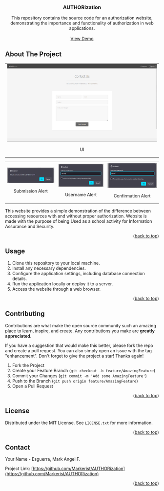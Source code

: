 <!-- PROJECT LOGO -->

<h3 align="center">AUTHORization</h3>

  <p align="center">
    This repository contains the source code for an authorization website, demonstrating the importance and functionality of authorization in web applications.
    <br />
    <br />
    <a href="https://github.com/github_username/repo_name">View Demo</a>
  </p>
</div>

<!-- ABOUT THE PROJECT -->
## About The Project

<table>
    <tr>
        <td>
            <img src="images/01.png" alt="UI" />
            <br />
            <p align="center">UI</p></td>   
    </tr>

</table>

<table>
    <tr>
        <td>
            <img src="images/02.png" alt="Submission" />
                <br />
                <p align="center">Submission Alert</p></td>
        <td>
            <img src="images/03.png" alt="Username Alert" />
            <br />
            <p align="center">Username Alert</p></td>   
        <td>
            <img src="images/04.png" alt="Confirmation Alert" />
                <br />
                <p align="center">Confirmation Alert</p></td>
    </tr>

</table>

This website provides a simple demonstration of the difference between accessing resources with and without proper authorization. Website is made with the purpose of being Used
as a school activity for Information Assurance and Security.

<p align="right">(<a href="#readme-top">back to top</a>)</p>

## Usage

1. Clone this repository to your local machine.
2. Install any necessary dependencies.
3. Configure the application settings, including database connection details.
4. Run the application locally or deploy it to a server.
5. Access the website through a web browser.


<p align="right">(<a href="#readme-top">back to top</a>)</p>

<!-- CONTRIBUTING -->
## Contributing

Contributions are what make the open source community such an amazing place to learn, inspire, and create. Any contributions you make are **greatly appreciated**.

If you have a suggestion that would make this better, please fork the repo and create a pull request. You can also simply open an issue with the tag "enhancement".
Don't forget to give the project a star! Thanks again!

1. Fork the Project
2. Create your Feature Branch (`git checkout -b feature/AmazingFeature`)
3. Commit your Changes (`git commit -m 'Add some AmazingFeature'`)
4. Push to the Branch (`git push origin feature/AmazingFeature`)
5. Open a Pull Request

<p align="right">(<a href="#readme-top">back to top</a>)</p>

<!-- LICENSE -->
## License

Distributed under the MIT License. See `LICENSE.txt` for more information.

<p align="right">(<a href="#readme-top">back to top</a>)</p>

<!-- CONTACT -->
## Contact

Your Name - Esguerra, Mark Angel F.

Project Link: [https://github.com/Markerist/AUTHORization](https://github.com/Markerist/AUTHORization)

<p align="right">(<a href="#readme-top">back to top</a>)</p>

